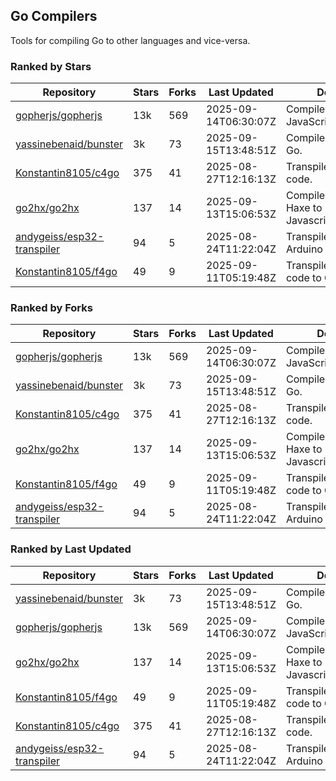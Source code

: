 ## Go Compilers

Tools for compiling Go to other languages and vice-versa.

### Ranked by Stars

| Repository | Stars | Forks | Last Updated | Description | 
|------------|-------|-------|--------------|-------------|
| [gopherjs/gopherjs](https://github.com/gopherjs/gopherjs) | 13k | 569 | 2025-09-14T06:30:07Z |  Compiler from Go to JavaScript. |
| [yassinebenaid/bunster](https://github.com/yassinebenaid/bunster) | 3k | 73 | 2025-09-15T13:48:51Z |  Compile shell scripts to Go. |
| [Konstantin8105/c4go](https://github.com/Konstantin8105/c4go) | 375 | 41 | 2025-08-27T12:16:13Z |  Transpile C code to Go code. |
| [go2hx/go2hx](https://github.com/go2hx/go2hx) | 137 | 14 | 2025-09-13T15:06:53Z |  Compiler from Go to Haxe to Javascript/C++/Java/C#. |
| [andygeiss/esp32-transpiler](https://github.com/andygeiss/esp32-transpiler) | 94 | 5 | 2025-08-24T11:22:04Z |  Transpile Go into Arduino code. |
| [Konstantin8105/f4go](https://github.com/Konstantin8105/f4go) | 49 | 9 | 2025-09-11T05:19:48Z |  Transpile FORTRAN 77 code to Go code. |

### Ranked by Forks

| Repository | Stars | Forks | Last Updated | Description | 
|------------|-------|-------|--------------|-------------|
| [gopherjs/gopherjs](https://github.com/gopherjs/gopherjs) | 13k | 569 | 2025-09-14T06:30:07Z |  Compiler from Go to JavaScript. |
| [yassinebenaid/bunster](https://github.com/yassinebenaid/bunster) | 3k | 73 | 2025-09-15T13:48:51Z |  Compile shell scripts to Go. |
| [Konstantin8105/c4go](https://github.com/Konstantin8105/c4go) | 375 | 41 | 2025-08-27T12:16:13Z |  Transpile C code to Go code. |
| [go2hx/go2hx](https://github.com/go2hx/go2hx) | 137 | 14 | 2025-09-13T15:06:53Z |  Compiler from Go to Haxe to Javascript/C++/Java/C#. |
| [Konstantin8105/f4go](https://github.com/Konstantin8105/f4go) | 49 | 9 | 2025-09-11T05:19:48Z |  Transpile FORTRAN 77 code to Go code. |
| [andygeiss/esp32-transpiler](https://github.com/andygeiss/esp32-transpiler) | 94 | 5 | 2025-08-24T11:22:04Z |  Transpile Go into Arduino code. |

### Ranked by Last Updated

| Repository | Stars | Forks | Last Updated | Description | 
|------------|-------|-------|--------------|-------------|
| [yassinebenaid/bunster](https://github.com/yassinebenaid/bunster) | 3k | 73 | 2025-09-15T13:48:51Z |  Compile shell scripts to Go. |
| [gopherjs/gopherjs](https://github.com/gopherjs/gopherjs) | 13k | 569 | 2025-09-14T06:30:07Z |  Compiler from Go to JavaScript. |
| [go2hx/go2hx](https://github.com/go2hx/go2hx) | 137 | 14 | 2025-09-13T15:06:53Z |  Compiler from Go to Haxe to Javascript/C++/Java/C#. |
| [Konstantin8105/f4go](https://github.com/Konstantin8105/f4go) | 49 | 9 | 2025-09-11T05:19:48Z |  Transpile FORTRAN 77 code to Go code. |
| [Konstantin8105/c4go](https://github.com/Konstantin8105/c4go) | 375 | 41 | 2025-08-27T12:16:13Z |  Transpile C code to Go code. |
| [andygeiss/esp32-transpiler](https://github.com/andygeiss/esp32-transpiler) | 94 | 5 | 2025-08-24T11:22:04Z |  Transpile Go into Arduino code. |

